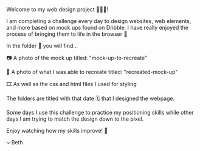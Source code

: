 Welcome to my web design project 👩🏼‍💻! 

I am completing a challenge every day to design websites, web elements, and more based on mock ups found on Dribble. I have really enjoyed the process of bringing them to life in the browser 🥳

In the folder 📂 you will find...

📷 A photo of the mock up titled: "mock-up-to-recreate" 

📸 A photo of what I was able to recreate titled: "recreated-mock-up"

🎞️ As well as the css and html files I used for styling

The folders are titled with that date 🗓️ that I designed the webpage. 

Some days I use this challenge to practice my positioning skills while other days I am trying to match the design down to the pixel.

Enjoy watching how my skills improve! 🎉

~ Beth

